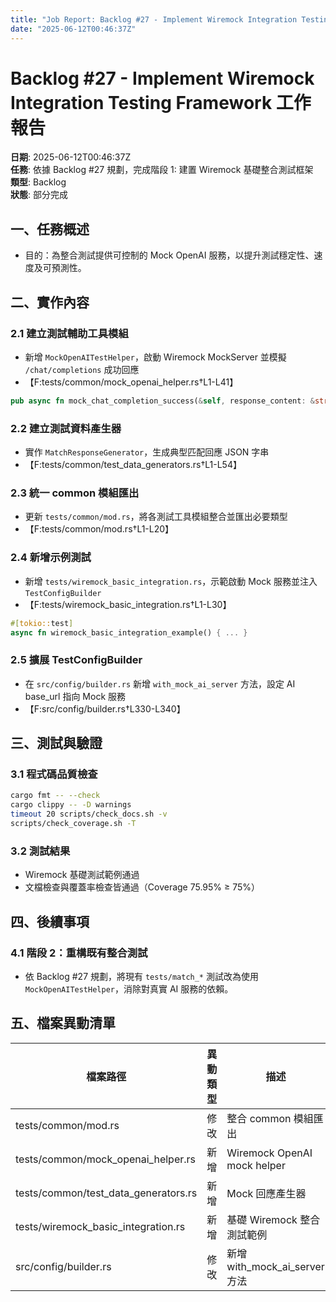 ```yaml
---
title: "Job Report: Backlog #27 - Implement Wiremock Integration Testing Framework"
date: "2025-06-12T00:46:37Z"
---
```


# Backlog #27 - Implement Wiremock Integration Testing Framework 工作報告

**日期**: 2025-06-12T00:46:37Z  
**任務**: 依據 Backlog #27 規劃，完成階段 1: 建置 Wiremock 基礎整合測試框架  
**類型**: Backlog  
**狀態**: 部分完成

## 一、任務概述
- 目的：為整合測試提供可控制的 Mock OpenAI 服務，以提升測試穩定性、速度及可預測性。

## 二、實作內容

### 2.1 建立測試輔助工具模組
- 新增 `MockOpenAITestHelper`，啟動 Wiremock MockServer 並模擬 `/chat/completions` 成功回應
- 【F:tests/common/mock_openai_helper.rs†L1-L41】

```rust
pub async fn mock_chat_completion_success(&self, response_content: &str) { ... }
```

### 2.2 建立測試資料產生器
- 實作 `MatchResponseGenerator`，生成典型匹配回應 JSON 字串
- 【F:tests/common/test_data_generators.rs†L1-L54】

### 2.3 統一 common 模組匯出
- 更新 `tests/common/mod.rs`，將各測試工具模組整合並匯出必要類型
- 【F:tests/common/mod.rs†L1-L20】

### 2.4 新增示例測試
- 新增 `tests/wiremock_basic_integration.rs`，示範啟動 Mock 服務並注入 `TestConfigBuilder`
- 【F:tests/wiremock_basic_integration.rs†L1-L30】

```rust
#[tokio::test]
async fn wiremock_basic_integration_example() { ... }
```

### 2.5 擴展 TestConfigBuilder
- 在 `src/config/builder.rs` 新增 `with_mock_ai_server` 方法，設定 AI base_url 指向 Mock 服務
- 【F:src/config/builder.rs†L330-L340】

## 三、測試與驗證

### 3.1 程式碼品質檢查
```bash
cargo fmt -- --check
cargo clippy -- -D warnings
timeout 20 scripts/check_docs.sh -v
scripts/check_coverage.sh -T
```

### 3.2 測試結果
- Wiremock 基礎測試範例通過
- 文檔檢查與覆蓋率檢查皆通過（Coverage 75.95% ≥ 75%）

## 四、後續事項

### 4.1 階段 2：重構既有整合測試
- 依 Backlog #27 規劃，將現有 `tests/match_*` 測試改為使用 `MockOpenAITestHelper`，消除對真實 AI 服務的依賴。

## 五、檔案異動清單

| 檔案路徑                        | 異動類型 | 描述                                |
|--------------------------------|----------|-------------------------------------|
| tests/common/mod.rs            | 修改     | 整合 common 模組匯出                  |
| tests/common/mock_openai_helper.rs | 新增 | Wiremock OpenAI mock helper        |
| tests/common/test_data_generators.rs | 新增 | Mock 回應產生器                    |
| tests/wiremock_basic_integration.rs  | 新增 | 基礎 Wiremock 整合測試範例         |
| src/config/builder.rs         | 修改     | 新增 with_mock_ai_server 方法      |
